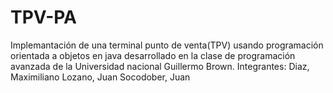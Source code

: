 # TPV-PA
 Implemantación de una terminal punto de venta(TPV) usando programación orientada a objetos en java desarrollado en la clase de programación avanzada de la Universidad nacional Guillermo Brown.
Integrantes: 
Diaz, Maximiliano
Lozano, Juan
Socodober, Juan


